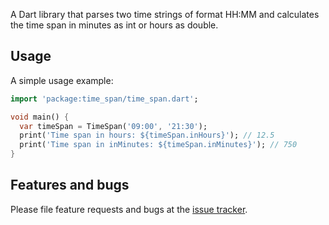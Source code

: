 A Dart library that parses two time strings of format HH:MM and calculates the time span in minutes as int or hours as double.

## Usage

A simple usage example:

```dart
import 'package:time_span/time_span.dart';

void main() {
  var timeSpan = TimeSpan('09:00', '21:30');
  print('Time span in hours: ${timeSpan.inHours}'); // 12.5
  print('Time span in inMinutes: ${timeSpan.inMinutes}'); // 750
}
```

## Features and bugs

Please file feature requests and bugs at the [issue tracker][tracker].

[tracker]: https://github.com/AndreeWille/time-span/issues
